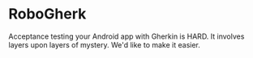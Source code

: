 RoboGherk
=========

Acceptance testing your Android app with Gherkin is HARD.  It involves layers upon layers of mystery. We'd like to make it easier.
